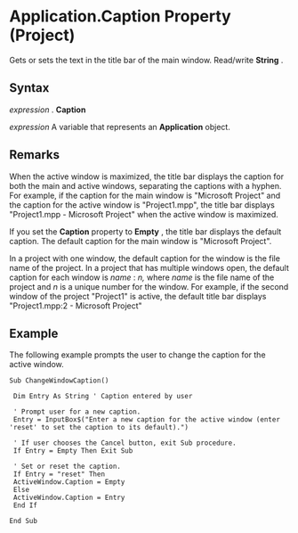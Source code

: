 
# Application.Caption Property (Project)

Gets or sets the text in the title bar of the main window. Read/write  **String** .


## Syntax

 _expression_ . **Caption**

 _expression_ A variable that represents an **Application** object.


## Remarks

When the active window is maximized, the title bar displays the caption for both the main and active windows, separating the captions with a hyphen. For example, if the caption for the main window is "Microsoft Project" and the caption for the active window is "Project1.mpp", the title bar displays "Project1.mpp - Microsoft Project" when the active window is maximized.

If you set the  **Caption** property to **Empty** , the title bar displays the default caption. The default caption for the main window is "Microsoft Project".



In a project with one window, the default caption for the window is the file name of the project. In a project that has multiple windows open, the default caption for each window is  _name_ : _n,_ where _name_ is the file name of the project and _n_ is a unique number for the window. For example, if the second window of the project "Project1" is active, the default title bar displays "Project1.mpp:2 - Microsoft Project"


## Example

The following example prompts the user to change the caption for the active window.


```
Sub ChangeWindowCaption() 
 
 Dim Entry As String ' Caption entered by user 
 
 ' Prompt user for a new caption. 
 Entry = InputBox$("Enter a new caption for the active window (enter 'reset' to set the caption to its default).") 
 
 ' If user chooses the Cancel button, exit Sub procedure. 
 If Entry = Empty Then Exit Sub 
 
 ' Set or reset the caption. 
 If Entry = "reset" Then 
 ActiveWindow.Caption = Empty 
 Else 
 ActiveWindow.Caption = Entry 
 End If 
 
End Sub
```

